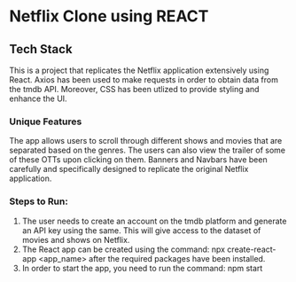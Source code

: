 # Netflix Clone using REACT

## Tech Stack
This is a project that replicates the Netflix application extensively using React.
Axios has been used to make requests in order to obtain data from the tmdb API. 
Moreover, CSS has been utlized to provide styling and enhance the UI.

### Unique Features
The app allows users to scroll through different shows and movies that are separated based on the genres.
The users can also view the trailer of some of these OTTs upon clicking on them.
Banners and Navbars have been carefully and specifically designed to replicate the original Netflix application.

### Steps to Run:
1) The user needs to create an account on the tmdb platform and generate an API key using the same. This will give access to the dataset of movies and shows on Netflix.
1) The React app can be created using the command: npx create-react-app <app_name> after the required packages have been installed.
2) In order to start the app, you need to run the command: npm start 
